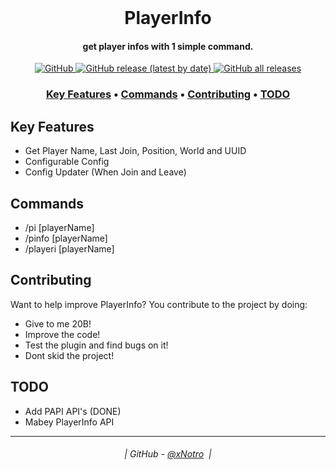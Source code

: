 <br class="Apple-interchange-newline"/>
<h1 align="center">
  PlayerInfo
</h1>

<h4 align="center">get player infos with 1 simple command.</h4>

<p align="center">
  <a href="https://github.com/xNotro/PlayerInfo/blob/master/LICENSE.txt">
    <img alt="GitHub" src="https://img.shields.io/github/license/xNotro/PlayerInfo?style=plastic">
  </a>
  <a href="https://github.com/xNotro/PlayerInfo/releases/latest">
    <img alt="GitHub release (latest by date)" src="https://img.shields.io/github/v/release/xNotro/PlayerInfo?style=plastic">
  </a>
  <a href="https://github.com/xNotro/PlayerInfo/releases/latest">
    <img alt="GitHub all releases" src="https://img.shields.io/github/downloads/xNotro/PlayerInfo/total?style=plastic">
  </a>
</p>

<h3 align="center">
    <a href="#key-features">Key Features</a> •
    <a href="#Commands">Commands</a> •
    <a href="#contributing">Contributing</a> •
    <a href="#todo">TODO</a>
</h3>
  

## Key Features

* Get Player Name, Last Join, Position, World and UUID
* Configurable Config
* Config Updater (When Join and Leave)

## Commands

* /pi [playerName]
* /pinfo [playerName]
* /playeri [playerName]

## Contributing

Want to help improve PlayerInfo? You contribute to the project by doing:

* Give to me 20B!
* Improve the code!
* Test the plugin and find bugs on it!
* Dont skid the project!

## TODO

* Add PAPI API's (DONE)
* Mabey PlayerInfo API

---
<h6 align="center">
  | GitHub - <a href="https://github.com/xNotro">@xNotro</a> 
  |
</h6>
